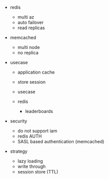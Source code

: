 - redis
    - multi az
    - auto failover
    - read replicas
- memcached
    - multi node
    - no replica

- usecase
    - application cache
    - store session

    - usecase
    - redis
        - leaderboards

- security
    - do not support iam
    - redis AUTH
    - SASL based authentication (memcached)

- strategy
    - lazy loading
    - write through
    - session store (TTL)
